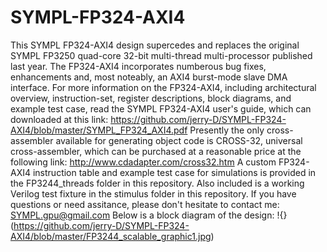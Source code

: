 # SYMPL-FP324-AXI4
This SYMPL FP324-AXI4 design supercedes and replaces the original SYMPL FP3250 quad-core 32-bit multi-thread multi-processor published last year.  The FP324-AXI4 incorporates numberous bug fixes, enhancements and, most noteably, an AXI4 burst-mode slave DMA interface.
For more information on the FP324-AXI4, including architectural overview, instruction-set, register descriptions, block diagrams, and example test case, read the SYMPL FP324-AXI4 user's guide, which can downloaded at this link:
https://github.com/jerry-D/SYMPL-FP324-AXI4/blob/master/SYMPL_FP324_AXI4.pdf
Presently the only cross-assembler available for generating object code is CROSS-32, universal cross-assembler, which can be purchased at a reasonable price at the following link:  http://www.cdadapter.com/cross32.htm
A custom FP324-AXI4 instruction table and example test case for simulations is provided in the FP3244_threads folder in this repository.  Also included is a working Verilog test fixture in the stimulus folder in this repository.
If you have questions or need assitance, please don't hesitate to contact me:  SYMPL.gpu@gmail.com
Below is a block diagram of the design:
!{}(https://github.com/jerry-D/SYMPL-FP324-AXI4/blob/master/FP3244_scalable_graphic1.jpg)
